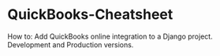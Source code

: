 # QuickBooks-Cheatsheet
How to: Add QuickBooks online integration to a Django project. Development and Production versions.
